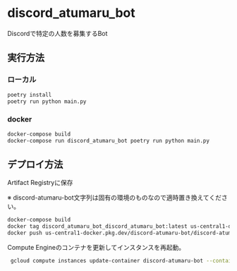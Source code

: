 # discord_atumaru_bot
Discordで特定の人数を募集するBot

## 実行方法

### ローカル

```sh
poetry install
poetry run python main.py
```

### docker

```sh
docker-compose build
docker-compose run discord_atumaru_bot poetry run python main.py
```

## デプロイ方法

Artifact Registryに保存

※ discord-atumaru-bot文字列は固有の環境のものなので適時置き換えてください。

```sh
docker-compose build
docker tag discord_atumaru_bot_discord_atumaru_bot:latest us-central1-docker.pkg.dev/discord-atumaru-bot/discord-atumaru-bot/image:latest
docker push us-central1-docker.pkg.dev/discord-atumaru-bot/discord-atumaru-bot/image:latest
```

Compute Engineのコンテナを更新してインスタンスを再起動。

```sh
 gcloud compute instances update-container discord-atumaru-bot --container-image=us-central1-docker.pkg.dev/discord-atumaru-bot/discord-atumaru-bot/image:latest
 ```
